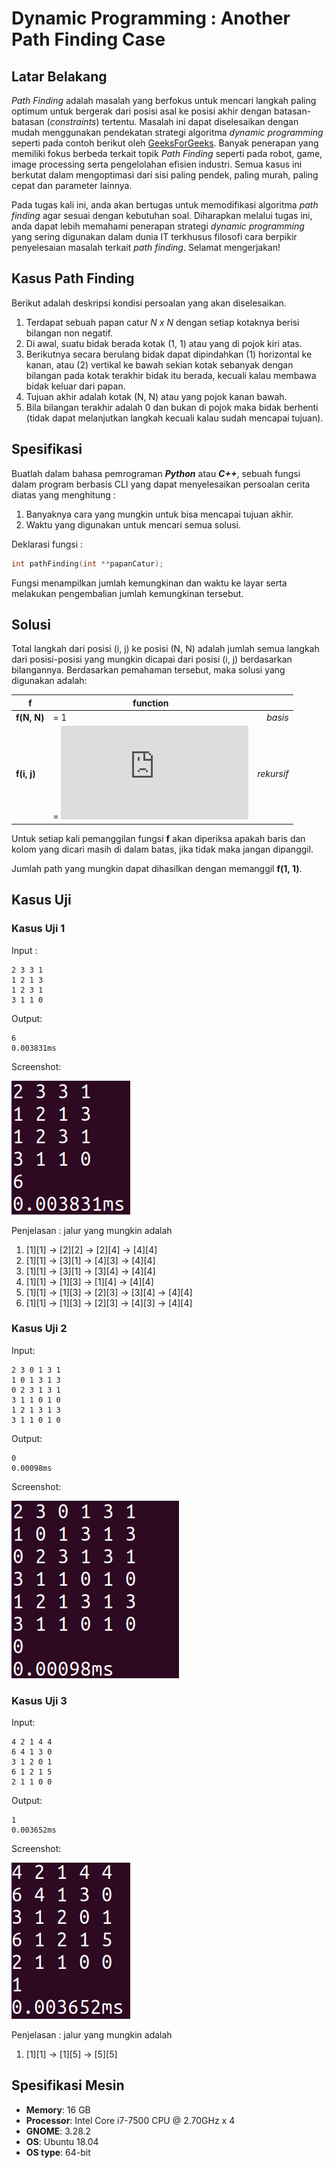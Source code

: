 # Dynamic Programming : Another Path Finding Case

## Latar Belakang
*Path Finding* adalah masalah yang berfokus untuk mencari langkah paling optimum untuk bergerak dari posisi asal ke posisi akhir dengan batasan-batasan (*constraints*) tertentu. Masalah ini dapat diselesaikan dengan mudah menggunakan pendekatan strategi algoritma *dynamic programming* seperti pada contoh berikut oleh  [GeeksForGeeks](https://www.geeksforgeeks.org/min-cost-path-dp-6/). Banyak penerapan yang memiliki fokus berbeda terkait topik *Path Finding* seperti pada robot, game, image processing serta pengelolahan efisien industri. Semua kasus ini berkutat dalam mengoptimasi dari sisi paling pendek, paling murah, paling cepat dan parameter lainnya. 

Pada tugas kali ini, anda akan bertugas untuk memodifikasi algoritma *path finding* agar sesuai dengan kebutuhan soal. Diharapkan melalui tugas ini, anda dapat lebih memahami penerapan strategi *dynamic programming* yang sering digunakan dalam dunia IT terkhusus filosofi cara berpikir penyelesaian masalah terkait *path finding*. Selamat mengerjakan!

## Kasus Path Finding
Berikut adalah deskripsi kondisi persoalan yang akan diselesaikan.
1. Terdapat sebuah papan catur *N x N* dengan setiap kotaknya berisi bilangan non negatif.
2. Di awal, suatu bidak berada kotak (1, 1) atau yang di pojok kiri atas.
3. Berikutnya secara berulang bidak dapat dipindahkan (1) horizontal ke kanan, atau (2) vertikal ke bawah sekian kotak sebanyak dengan bilangan pada kotak terakhir bidak itu berada, kecuali kalau membawa bidak keluar dari papan.
4. Tujuan akhir adalah kotak (N, N) atau yang pojok kanan bawah.
5. Bila bilangan terakhir adalah 0 dan bukan di pojok maka bidak berhenti (tidak dapat melanjutkan langkah kecuali kalau sudah mencapai tujuan).

## Spesifikasi

Buatlah dalam bahasa pemrograman **_Python_** atau **_C++_**, sebuah fungsi dalam program berbasis CLI yang dapat menyelesaikan persoalan cerita diatas yang menghitung :
1. Banyaknya cara yang mungkin untuk bisa mencapai tujuan akhir.
2. Waktu yang digunakan untuk mencari semua solusi.

Deklarasi fungsi :
```C++
int pathFinding(int **papanCatur);
```
Fungsi menampilkan jumlah kemungkinan dan waktu ke layar serta melakukan pengembalian jumlah kemungkinan tersebut.

## Solusi
Total langkah dari posisi (i, j) ke posisi (N, N) adalah jumlah semua langkah dari posisi-posisi yang mungkin dicapai dari posisi (i, j) berdasarkan bilangannya. Berdasarkan pemahaman tersebut, maka solusi yang digunakan adalah:

f|function||
---| --- | ---:
**f(N, N)**| = 1 | *basis*<br/>
**f(i, j)** | = !["Equation"](http://latex.codecogs.com/gif.latex?%5Csum_%7Bc%3D0%7D%5E%7BpapanCatur%5Bi%5D%5Bj%5D%7Df%28i&amp;plus;c%2C%20j&amp;plus;%28papanCatur%5Bi%5D%5Bj%5D-c%29%29) | *rekursif*

Untuk setiap kali pemanggilan fungsi **f** akan diperiksa apakah baris dan kolom yang dicari masih di dalam batas, jika tidak maka jangan dipanggil.

Jumlah path yang mungkin dapat dihasilkan dengan memanggil **f(1, 1)**.

## Kasus Uji
### Kasus Uji 1 
Input :
```
2 3 3 1
1 2 1 3
1 2 3 1
3 1 1 0
```
Output:
```
6
0.003831ms
```
Screenshot:

![Kasus Uji 1](screenshoot/tes1.png)

Penjelasan :
jalur yang mungkin adalah
1. [1][1] -> [2][2] -> [2][4] -> [4][4]
2. [1][1] -> [3][1] -> [4][3] -> [4][4]
3. [1][1] -> [3][1] -> [3][4] -> [4][4]
4. [1][1] -> [1][3] -> [1][4] -> [4][4]
5. [1][1] -> [1][3] -> [2][3] -> [3][4] -> [4][4]
6. [1][1] -> [1][3] -> [2][3] -> [4][3] -> [4][4]

### Kasus Uji 2
Input:
```
2 3 0 1 3 1
1 0 1 3 1 3
0 2 3 1 3 1
3 1 1 0 1 0
1 2 1 3 1 3
3 1 1 0 1 0
```
Output:
```
0
0.00098ms
```

Screenshot:

![Kasus Uji 2](screenshoot/tes2.png)

### Kasus Uji 3
Input:
```
4 2 1 4 4
6 4 1 3 0
3 1 2 0 1
6 1 2 1 5
2 1 1 0 0
```
Output:
```
1
0.003652ms
```

Screenshot:

![Kasus Uji 3](screenshoot/tes3.png)

Penjelasan :
jalur yang mungkin adalah
1. [1][1] -> [1][5] -> [5][5]

## Spesifikasi Mesin

* **Memory**: 16 GB
* **Processor**: Intel Core i7-7500 CPU @ 2.70GHz x 4
* **GNOME**: 3.28.2
* **OS**: Ubuntu 18.04
* **OS type**: 64-bit